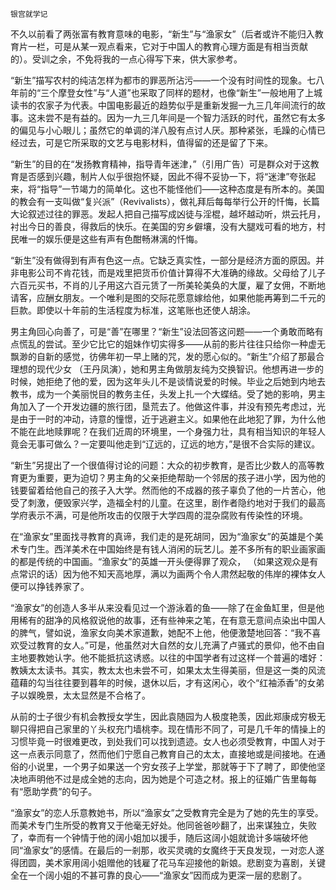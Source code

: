     银宫就学记 

   不久以前看了两张富有教育意味的电影，“新生”与“渔家女”（后者或许不能归入教育片一栏，可是从某一观点看来，它对于中国人的教育心理方面是有相当贡献的）。受训之余，不免将我的一点心得写下来，供大家参考。

   “新生”描写农村的纯洁怎样为都市的罪恶所沾污——一个没有时间性的现象。七八年前的“三个摩登女性”与“人道”也采取了同样的题材，也像“新生”一般地用了上城读书的农家子为代表。中国电影最近的趋势似乎是重新发掘一九三几年间流行的故事。这未尝不是有益的。因为一九三几年间是一个智力活跃的时代，虽然它有太多的偏见与小心眼儿；虽然它的单调的洋八股有点讨人厌。那种紧张，毛躁的心情已经过去，可是它所采取的文艺与电影材料，值得留的还是留了下来。

   “新生”的目的在“发扬教育精神，指导青年迷津，”（引用广告）可是群众对于这教育是否感到兴趣，制片人似乎很抱怀疑，因此不得不妥协一下，将“迷津”夸张起来，将“指导”一节竭力的简单化。这也不能怪他们——这种态度是有所本的。美国的教会有一支叫做“复兴派”（Revivalists），做礼拜后每每举行公开的忏悔，长篇大论叙述过往的罪恶。发起人把自己描写成凶徒与淫棍，越坏越动听，烘云托月，衬出今日的善良，得救后的快乐。在美国的穷乡僻壤，没有大腿戏可看的地方，村民唯一的娱乐便是这些有声有色酣畅淋漓的忏悔。

   “新生”没有做得到有声有色这一点。它缺乏真实性，一部分是经济方面的原因。并非电影公司不肯花钱，而是戏里把货币价值计算得不大准确的缘故。父母给了儿子六百元买书，不肖的儿子用这六百元赁了一所美轮美奂的大厦，雇了女佣，不断地请客，应酬女朋友。一个唯利是图的交际花愿意嫁给他，如果他能再筹到二千元的巨款。即使以十年前的生活程度为标准，这笔账也还使人胡涂。

   男主角回心向善了，可是“善”在哪里？“新生”设法回答这问题——一个勇敢而略有点慌乱的尝试。至少它比它的姐妹作切实得多——从前的影片往往只给你一种虚无飘渺的自新的感觉，彷佛年初一早上赌的咒，发的愿心似的。“新生”介绍了那最合理想的现代少女 （王丹凤演），她和男主角做朋友纯为交换智识。他想再进一步的时候，她拒绝了他的爱，因为这年头儿不是谈情说爱的时候。毕业之后她到内地去教书，成为一个美丽悦目的教务主任，头发上扎一个大蝶结。受了她的影响，男主角加入了一个开发边疆的旅行团，垦荒去了。他做这件事，并没有预先考虑过，光是由于一时的冲动，诗意的憧憬，近于逃避主义。如果他在此地犯了罪，为什么他不能在此地赎罪呢？在我们近周的环境里，一个身强力壮，具有相当知识的年轻人竟会无事可做么？一定要叫他走到“辽远的，辽远的地方，”是很不合实际的建议。

   “新生”另提出了一个很值得讨论的问题：大众的初步教育，是否比少数人的高等教育更为重要，更为迫切？男主角的父亲拒绝帮助一个邻居的孩子进小学，因为他的钱要留着给他自己的孩子入大学。然而他的不成器的孩子辜负了他的一片苦心，他受了刺激，便毁家兴学，造福全村的儿童。在这里，剧作者隐约地对于我们的最高学府表示不满，可是他所攻击的仅限于大学四周的混杂腐败有传染性的环境。

   在“渔家女”里面找寻教育的真谛，我们走的是死胡同，因为“渔家女”的英雄是个美术专门生。西洋美术在中国始终是有钱人消闲的玩艺儿。差不多所有的职业画家画的都是传统的中国画。“渔家女”的英雄一开头便得罪了观众， （如果这观众是有点常识的话）因为他不知天高地厚，满以为画两个令人肃然起敬的伟岸的裸体女人便可以挣钱养家了。

   “渔家女”的创造人多半从来没看见过一个游泳着的鱼——除了在金鱼缸里，但是他用稀有的甜净的风格叙说他的故事，还有些神来之笔，在有意无意间点染出中国人的脾气，譬如说，渔家女向美术家道歉，她配不上他，他便激楚地回答：“我不喜欢受过教育的女人。”可是，他虽然对大自然的女儿充满了卢骚式的景仰，他不由自主地要教她认字。他不能抵抗这诱惑。以往的中国学者有过这样一个普遍的嗜好：教姨太太读书。其实，教太太也未尝不可，如果太太生得美丽，但是这一类的风流蕴藉的勾当往往要到暮年的时候，退休以后，才有这闲心，收个“红袖添香”的女弟子以娱晚景，太太显然是不合格了。

   从前的士子很少有机会教授女学生，因此袁随园为人极度艳羡，因此郑康成穷极无聊只得把自己家里的丫头权充门墙桃李。现在情形不同了，可是几千年的情操上的习惯毕竟一时很难更改，到处我们可以找到遗迹。女人也必须受教育，中国人对于这一点表示同意了，然而他们宁愿自己教育自己的太太，直接地或是间接地。在通俗的小说里，一个男子如果送一个穷女孩子上学堂，那就等于下了聘了，即使他坚决地声明他不过是成全她的志向，因为她是个可造之材。报上的征婚广告里每每有“愿助学费”的句子。

   “渔家女”的恋人乐意教她书，所以“渔家女”之受教育完全是为了她的先生的享受。而美术专门生所受的教育又于他毫无好处。他同爸爸吵翻了，出来谋独立，失败了，幸而有一个钟情于他的阔小姐加以援手，随后这阔小姐就诡计多端破坏他同“渔家女”的感情。在最后的一剎那，收买灵魂的女魔终于天良发现，一对恋人遂得团圆，美术家用阔小姐赠他的钱雇了花马车迎接他的新娘。悲剧变为喜剧，关键全在一个阔小姐的不甚可靠的良心——“渔家女”因而成为更深一层的悲剧了。

